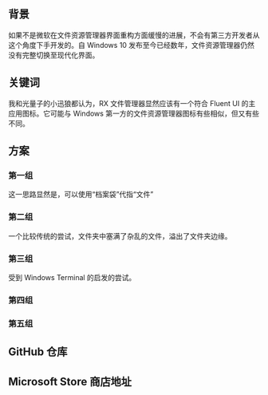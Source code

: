 ## 背景
如果不是微软在文件资源管理器界面重构方面缓慢的进展，不会有第三方开发者从这个角度下手开发的。自 Windows 10 发布至今已经数年，文件资源管理器仍然没有完整切换至现代化界面。

## 关键词
我和光量子的小迅狼都认为，RX 文件管理器显然应该有一个符合 Fluent UI 的主应用图标。它可能与 Windows 第一方的文件资源管理器图标有些相似，但又有些不同。

## 方案

### 第一组
这一思路显然是，可以使用“档案袋”代指“文件”

### 第二组
一个比较传统的尝试，文件夹中塞满了杂乱的文件，溢出了文件夹边缘。

### 第三组
受到 Windows Terminal 的启发的尝试。

### 第四组

### 第五组

## GitHub 仓库

## Microsoft Store 商店地址


